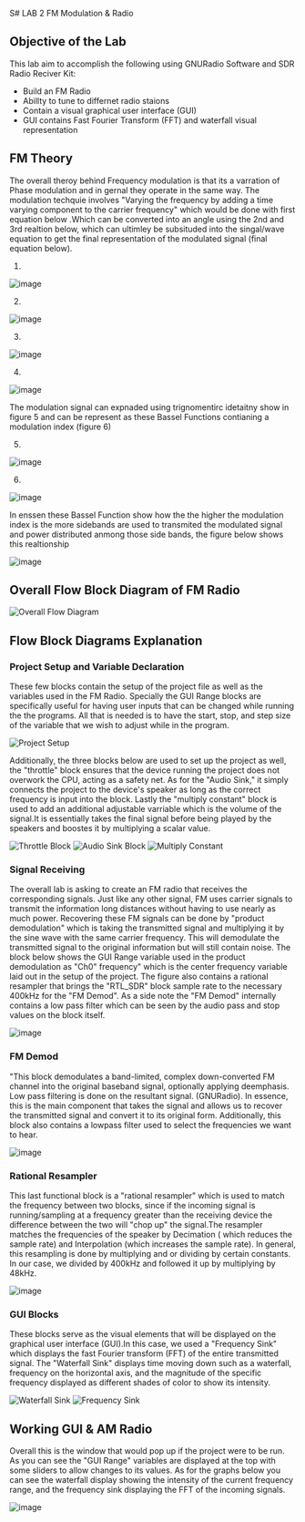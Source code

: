 S# LAB 2 FM Modulation & Radio

## Objective of the Lab 
This lab aim to accomplish the following using GNURadio Software and SDR Radio Reciver Kit: 

+ Build an FM Radio 
+ Abillty to tune to differnet radio staions
+ Contain a visual graphical user interface (GUI)
+ GUI contains Fast Fourier Transform (FFT) and waterfall visual representation

## FM Theory 
The overall theroy behind Frequency modulation is that its a varration of Phase modulation and in gernal they operate in the same way. The modulation techquie involves "Varying the frequency by adding a time varying component to the carrier frequency" which would be done with first equation below .Which can be converted into an angle using the 2nd and 3rd realtion below, which can ultimley be subsituded into the singal/wave equation to get the final representation of the modulated signal (final equation below). 

1)

![image](https://github.com/DANYSR8/ENEE_3141_DigiComm/assets/117769464/005c72f9-04e3-4490-846d-7d733cfb514f)

2)

   ![image](https://github.com/DANYSR8/ENEE_3141_DigiComm/assets/117769464/a999b860-6278-4afa-a3a8-82e6e62f6f31)

3)

   ![image](https://github.com/DANYSR8/ENEE_3141_DigiComm/assets/117769464/d19b74c1-5cba-4b0a-ba1f-a697ed3c6119)

4)

   ![image](https://github.com/DANYSR8/ENEE_3141_DigiComm/assets/117769464/062194e0-6813-47b0-adf2-56091ab05aaa)


The modulation signal can expnaded using trignomentirc idetaitny show in figure 5 and can be represent as these Bassel Functions contianing a modulation index (figure 6)    

5)

   ![image](https://github.com/DANYSR8/ENEE_3141_DigiComm/assets/117769464/7b1447ba-b2ae-4abb-a760-1efd5465b060)

6)

   ![image](https://github.com/DANYSR8/ENEE_3141_DigiComm/assets/117769464/59630d1e-519e-442d-97e4-4629de872166)

In enssen these Bassel Function show how the the higher the modulation index is the more sidebands are used to transmited the modulated signal and power distributed anmong those side bands, the  figure below shows this realtionship  

![image](https://github.com/DANYSR8/ENEE_3141_DigiComm/assets/117769464/f3b78eaf-7ff3-4368-a590-0356e7de2a3d)


## Overall Flow Block Diagram of FM Radio 

![Overall Flow Diagram](https://github.com/DANYSR8/ENEE_3141_DigiComm/assets/117769464/aea1a788-a73d-4ef6-885f-dedbe7b0d299)



## Flow Block Diagrams Explanation 
### Project Setup and Variable Declaration 
These few blocks contain the setup of the project file as well as the variables used in the FM Radio. Specially the GUI Range blocks are
specifically useful for having user inputs that can be changed while running the the programs. All that is needed is to have the start, stop, and step size of the variable that we wish to adjust while in the program.

![Project Setup](https://github.com/DANYSR8/ENEE_3141_DigiComm/assets/117769464/ef856da1-ba6c-4340-a4e0-4407a896b8d1)


Additionally, the three blocks below are used to set up the project as well, the "throttle" block ensures that the device running the project does not overwork the CPU, acting as a safety net. As for the "Audio Sink," it simply connects the project to the device's speaker as long as the correct frequency is input into the block. Lastly the "multiply constant" block is used to add an additional adjustable varriable which is the volume of the signal.It is essentially takes the final signal before being played by the speakers and boostes it by multiplying a scalar value.   

![Throttle Block](https://github.com/DANYSR8/ENEE_3141_DigiComm/assets/117769464/9edba9b0-a13d-4500-ad57-c6e7c01fa28b)
![Audio Sink Block](https://github.com/DANYSR8/ENEE_3141_DigiComm/assets/117769464/169d9c64-f594-45ea-a7b8-f69b61c7c336)
![Multiply Constant](https://github.com/DANYSR8/ENEE_3141_DigiComm/assets/117769464/186ca5b1-4f06-45e9-9ec0-ecb3610b7efa)




### Signal Receiving 
The overall lab is asking to create an FM radio that receives the corresponding signals. Just like any other signal, FM uses carrier signals to transmit the information long distances without having to use nearly as much power. Recovering these FM signals can be done by "product demodulation" which is taking the transmitted signal and multiplying it by the sine wave with the same carrier frequency. This will demodulate the transmitted signal to the original information but will still contain noise. The block below shows the GUI Range variable used in the product demodulation as "Ch0" frequency" which is the center frequency variable laid out in the setup of the project. The figure also contains a rational resampler that brings the "RTL_SDR" block sample rate to the necessary 400kHz for the "FM Demod". As a side note the "FM Demod" internally contains a low pass filter which can be seen by the audio pass and stop values on the block itself.   

![image](https://github.com/DANYSR8/ENEE_3141_DigiComm/assets/117769464/5ba20824-fc71-42c1-b070-c5f84ffbf748)

### FM Demod
"This block demodulates a band-limited, complex down-converted FM channel into the original baseband signal, optionally applying deemphasis. Low pass filtering is done on the resultant signal. (GNURadio). In essence, this is the main component that takes the signal and allows us to recover the transmitted signal and convert it to its original form. Additionally, this block also contains a lowpass filter used to select the frequencies we want to hear.  

![image](https://github.com/DANYSR8/ENEE_3141_DigiComm/assets/117769464/99021832-41f4-4435-acbf-13bd46afc58f)


### Rational Resampler 
This last functional block is a "rational resampler" which is used to match the frequency between two blocks, since if the incoming signal is running/sampling at a frequency greater than the receiving device the difference between the two will "chop up" the signal.The resampler matches the frequencies of the speaker by Decimation ( which reduces the sample rate) and Interpolation (which increases the sample rate). In general, this resampling is done by multiplying and or dividing by certain constants. In our case, we divided by 400kHz and followed it up by multiplying by 48kHz.

![image](https://github.com/DANYSR8/ENEE_3141_DigiComm/assets/117769464/ff4c158b-f42c-4115-8e37-5d66f39f3cba)



### GUI Blocks 
These blocks serve as the visual elements that will be displayed on the graphical user interface (GUI).In this case, we used a "Frequency Sink" which displays the fast Fourier transform (FFT) of the entire transmitted signal. The "Waterfall Sink" displays time moving down such as a waterfall, frequency on the horizontal axis, and the magnitude of the specific frequency displayed as different shades of color to show its intensity.

![Waterfall Sink](https://github.com/DANYSR8/ENEE_3141_DigiComm/assets/117769464/443a98d8-41cd-42c7-8fd3-0fb1093e2ce0)
![Frequency Sink](https://github.com/DANYSR8/ENEE_3141_DigiComm/assets/117769464/36902073-1f68-4fc4-b85a-dd15d9ae755f)


## Working GUI & AM Radio 
Overall this is the window that would pop up if the project were to be run. As you can see the "GUI Range" variables are displayed at the top with some sliders to allow changes to its values. As for the graphs below you can see the waterfall display showing the intensity of the current frequency range, and the frequency sink displaying the FFT of the incoming signals.    

![image](https://github.com/DANYSR8/ENEE_3141_DigiComm/assets/117769464/ac6e1b5d-71ec-4cf5-a4fa-30a28f6af287)

